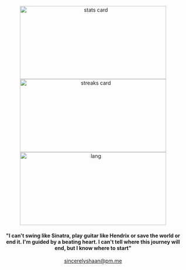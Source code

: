   <center>
  <img alt= "stats card"  height="200px"  width="400"  src="https://github-readme-stats.vercel.app/api?username=shaan-mephobic&count_private=true&theme=github_dark&show_icons=true" />
  
  <img alt= "streaks card"  height="200px"  width="400"  src="https://github-readme-streak-stats.herokuapp.com/?user=shaan-mephobic&theme=holi-theme">
   
  <img alt = "lang" height= "200px" width= "400" src="https://github-readme-stats.vercel.app/api/top-langs/?username=shaan-mephobic&layout=compact&theme=github_dark">

  <h4>
      "I can't swing like Sinatra, play guitar like Hendrix or save the world or end it. I'm guided by a beating heart. I can't tell where this journey will end, but I know where to start"
  </h4>
  
  <a href = "mailto: sincerelyshaan@pm.me">sincerelyshaan@pm.me</a>
  </center>
